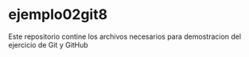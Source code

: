 # ejemplo02git8
Este repositorio contine los archivos necesarios para demostracion del ejercicio de Git y GitHub
